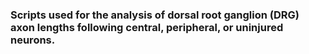 ### Scripts used for the analysis of dorsal root ganglion (DRG) axon lengths following central, peripheral, or uninjured neurons.
